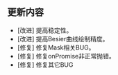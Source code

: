 ## 更新内容

* [改进] 提高稳定性。
* [改进] 提高Besier曲线绘制精度。
* [修复] 修复Mask相关BUG。
* [修复] 修复onPromise非正常抛错。
* [修复] 修复其它BUG